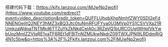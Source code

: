 搭建代码下载：[https://kjfx.lanzoui.com/iMJwNp2wofi](https://www.youtube.com/redirect?event=video_description&redir_token=QUFFLUhqbXhpNmhfZWY0SDI2eFdNNENGejItQ2NEY3hMZ3xBQ3Jtc0tuNmRFUFYya0U3MVp0YS1CSVVXa21RUmkzaWdpaTNTMkd6TTZuYkZkNkdCelA0c3RZeVQ1bURCOUgtWHpIVkYwbUpzMmlZZVlqRE1vaTF6REt1dFBlTnNZMUkwNkdrZ09TWXJPNl9LRDdmRjQ4N1c5bw&q=https%3A%2F%2Fkjfx.lanzoui.com%2FiMJwNp2wofi)

